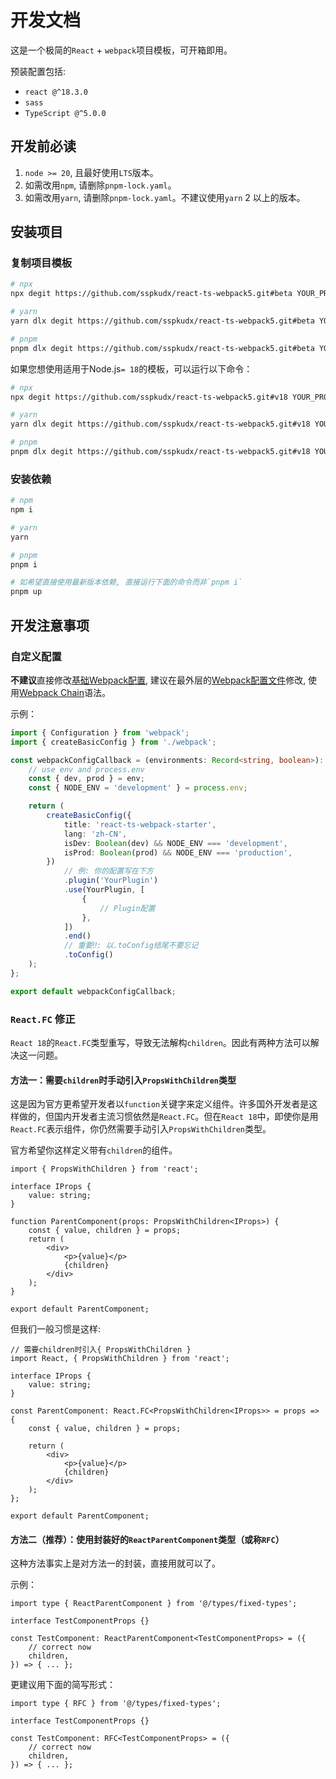 # 开发文档

这是一个极简的`React` + `webpack`项目模板，可开箱即用。

预装配置包括:

- `react @^18.3.0`
- `sass`
- `TypeScript @^5.0.0`

## 开发前必读

1. `node >= 20`, 且最好使用`LTS`版本。
2. 如需改用`npm`, 请删除`pnpm-lock.yaml`。
3. 如需改用`yarn`, 请删除`pnpm-lock.yaml`。不建议使用`yarn` 2 以上的版本。

## 安装项目

### 复制项目模板

```sh
# npx
npx degit https://github.com/sspkudx/react-ts-webpack5.git#beta YOUR_PROJECT_DIRECTORY

# yarn
yarn dlx degit https://github.com/sspkudx/react-ts-webpack5.git#beta YOUR_PROJECT_DIRECTORY

# pnpm
pnpm dlx degit https://github.com/sspkudx/react-ts-webpack5.git#beta YOUR_PROJECT_DIRECTORY
```

如果您想使用适用于Node.js`= 18`的模板，可以运行以下命令：

```sh
# npx
npx degit https://github.com/sspkudx/react-ts-webpack5.git#v18 YOUR_PROJECT_DIRECTORY

# yarn
yarn dlx degit https://github.com/sspkudx/react-ts-webpack5.git#v18 YOUR_PROJECT_DIRECTORY

# pnpm
pnpm dlx degit https://github.com/sspkudx/react-ts-webpack5.git#v18 YOUR_PROJECT_DIRECTORY
```

### 安装依赖

```sh
# npm
npm i

# yarn
yarn

# pnpm
pnpm i

# 如希望直接使用最新版本依赖, 直接运行下面的命令而非`pnpm i`
pnpm up
```

## 开发注意事项

### 自定义配置

**不建议**直接修改[基础Webpack配置](../webpack/index.ts), 建议在最外层的[Webpack配置文件](../webpack.config.ts)修改, 使用[Webpack Chain](https://github.com/neutrinojs/webpack-chain/tree/v6.5.1)语法。

示例：

```typescript
import { Configuration } from 'webpack';
import { createBasicConfig } from './webpack';

const webpackConfigCallback = (environments: Record<string, boolean>): Configuration => {
    // use env and process.env
    const { dev, prod } = env;
    const { NODE_ENV = 'development' } = process.env;

    return (
        createBasicConfig({
            title: 'react-ts-webpack-starter',
            lang: 'zh-CN',
            isDev: Boolean(dev) && NODE_ENV === 'development',
            isProd: Boolean(prod) && NODE_ENV === 'production',
        })
            // 例: 你的配置写在下方
            .plugin('YourPlugin')
            .use(YourPlugin, [
                {
                    // Plugin配置
                },
            ])
            .end()
            // 重要‼️: 以.toConfig结尾不要忘记
            .toConfig()
    );
};

export default webpackConfigCallback;
```

### `React.FC` 修正

`React 18`的`React.FC`类型重写，导致无法解构`children`。因此有两种方法可以解决这一问题。

#### 方法一：需要`children`时手动引入`PropsWithChildren`类型

这是因为官方更希望开发者以`function`关键字来定义组件。许多国外开发者是这样做的，但国内开发者主流习惯依然是`React.FC`。但在`React 18`中，即使你是用`React.FC`表示组件，你仍然需要手动引入`PropsWithChildren`类型。

官方希望你这样定义带有`children`的组件。

```tsx
import { PropsWithChildren } from 'react';

interface IProps {
    value: string;
}

function ParentComponent(props: PropsWithChildren<IProps>) {
    const { value, children } = props;
    return (
        <div>
            <p>{value}</p>
            {children}
        </div>
    );
}

export default ParentComponent;
```

但我们一般习惯是这样:

```tsx
// 需要children时引入{ PropsWithChildren }
import React, { PropsWithChildren } from 'react';

interface IProps {
    value: string;
}

const ParentComponent: React.FC<PropsWithChildren<IProps>> = props => {
    const { value, children } = props;

    return (
        <div>
            <p>{value}</p>
            {children}
        </div>
    );
};

export default ParentComponent;
```

#### 方法二（推荐）：使用封装好的`ReactParentComponent`类型（或称`RFC`）

这种方法事实上是对方法一的封装，直接用就可以了。

示例：

```tsx
import type { ReactParentComponent } from '@/types/fixed-types';

interface TestComponentProps {}

const TestComponent: ReactParentComponent<TestComponentProps> = ({
    // correct now
    children,
}) => { ... };
```

更建议用下面的简写形式：

```tsx
import type { RFC } from '@/types/fixed-types';

interface TestComponentProps {}

const TestComponent: RFC<TestComponentProps> = ({
    // correct now
    children,
}) => { ... };
```
